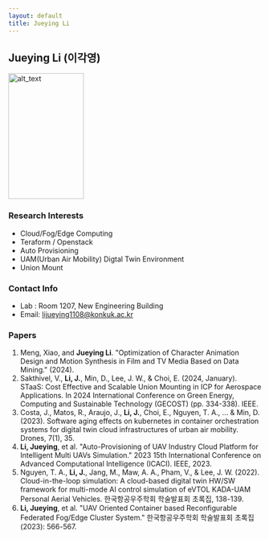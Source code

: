 ```yaml
---
layout: default
title: Jueying Li
---
```


## Jueying Li (이각영)
<img src="{{ site.baseurl }}/assets/img/profile/profile_JueyingLi.jpg" alt="alt_text" style="width: 150px; height: 250px; ">

### Research Interests
- Cloud/Fog/Edge Computing
- Teraform / Openstack
- Auto Provisioning
- UAM(Urban Air Mobility) Digtal Twin Environment
- Union Mount

### Contact Info
- Lab : Room 1207, New Engineering Building
- Email: lijueying1108@konkuk.ac.kr

### Papers
1. Meng, Xiao, and **Jueying Li**. "Optimization of Character Animation Design and Motion Synthesis in Film and TV Media Based on Data Mining." (2024).
2. Sakthivel, V., **Li, J.**, Min, D., Lee, J. W., & Choi, E. (2024, January). STaaS: Cost Effective and Scalable Union Mounting in ICP for Aerospace Applications. In 2024 International Conference on Green Energy, Computing and Sustainable Technology (GECOST) (pp. 334-338). IEEE.
3. Costa, J., Matos, R., Araujo, J., **Li, J.**, Choi, E., Nguyen, T. A., ... & Min, D. (2023). Software aging effects on kubernetes in container orchestration systems for digital twin cloud infrastructures of urban air mobility. Drones, 7(1), 35.
4. **Li, Jueying**, et al. "Auto-Provisioning of UAV Industry Cloud Platform for Intelligent Multi UAVs Simulation." 2023 15th International Conference on Advanced Computational Intelligence (ICACI). IEEE, 2023.
5. Nguyen, T. A., **Li, J.**, Jang, M., Maw, A. A., Pham, V., & Lee, J. W. (2022). Cloud-in-the-loop simulation: A cloud-based digital twin HW/SW framework for multi-mode AI control simulation of eVTOL KADA-UAM Personal Aerial Vehicles. 한국항공우주학회 학술발표회 초록집, 138-139.
6. **Li, Jueying**, et al. "UAV Oriented Container based Reconfigurable Federated Fog/Edge Cluster System." 한국항공우주학회 학술발표회 초록집 (2023): 566-567.
